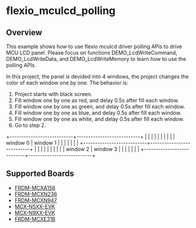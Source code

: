 # flexio_mculcd_polling

## Overview
This example shows how to use flexio mculcd driver polling APIs to drive MCU LCD panel.
Please focus on functions DEMO_LcdWriteCommand, DEMO_LcdWriteData, and DEMO_LcdWriteMemory
to learn how to use the polling APIs.

In this project, the panel is devided into 4 windows, the project changes the color
of each window one by one. The behavior is:
1. Project starts with black screen.
2. Fill window one by one as red, and delay 0.5s after fill each window.
3. Fill window one by one as green, and delay 0.5s after fill each window.
4. Fill window one by one as blue, and delay 0.5s after fill each window.
5. Fill window one by one as white, and delay 0.5s after fill each window.
6. Go to step 2.

+---------------------------+---------------------------+
|                           |                           |
|                           |                           |
|                           |                           |
|      window 0             |        window 1           |
|                           |                           |
|                           |                           |
+---------------------------+---------------------------+
|                           |                           |
|                           |                           |
|                           |                           |
|      window 2             |        window 3           |
|                           |                           |
|                           |                           |
+---------------------------+---------------------------+

## Supported Boards
- [FRDM-MCXA156](../../../../_boards/frdmmcxa156/driver_examples/flexio/mculcd/polling/example_board_readme.md)
- [FRDM-MCXN236](../../../../_boards/frdmmcxn236/driver_examples/flexio/mculcd/polling/example_board_readme.md)
- [FRDM-MCXN947](../../../../_boards/frdmmcxn947/driver_examples/flexio/mculcd/polling/example_board_readme.md)
- [MCX-N5XX-EVK](../../../../_boards/mcxn5xxevk/driver_examples/flexio/mculcd/polling/example_board_readme.md)
- [MCX-N9XX-EVK](../../../../_boards/mcxn9xxevk/driver_examples/flexio/mculcd/polling/example_board_readme.md)
- [FRDM-MCXE31B](../../../../_boards/frdmmcxe31b/driver_examples/flexio/mculcd/polling/example_board_readme.md)
